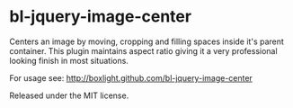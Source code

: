 bl-jquery-image-center
======================

Centers an image by moving, cropping and filling spaces inside it's parent container. This plugin maintains aspect
ratio giving it a very professional looking finish in most situations.

For usage see: http://boxlight.github.com/bl-jquery-image-center

Released under the MIT license.
